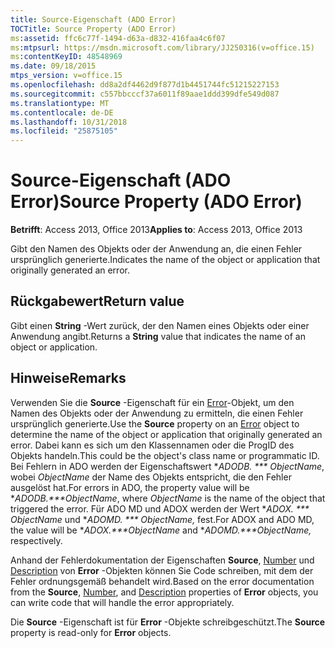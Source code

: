 ```yaml
---
title: Source-Eigenschaft (ADO Error)
TOCTitle: Source Property (ADO Error)
ms:assetid: ffc6c77f-1494-d63a-d832-416faa4c6f07
ms:mtpsurl: https://msdn.microsoft.com/library/JJ250316(v=office.15)
ms:contentKeyID: 48548969
ms.date: 09/18/2015
mtps_version: v=office.15
ms.openlocfilehash: dd8a2df4462d9f877d1b4451744fc51215227153
ms.sourcegitcommit: c557bbcccf37a6011f89aae1ddd399dfe549d087
ms.translationtype: MT
ms.contentlocale: de-DE
ms.lasthandoff: 10/31/2018
ms.locfileid: "25875105"
---
```

# <a name="source-property-ado-error"></a><span data-ttu-id="6e287-102">Source-Eigenschaft (ADO Error)</span><span class="sxs-lookup"><span data-stu-id="6e287-102">Source Property (ADO Error)</span></span>


<span data-ttu-id="6e287-103">**Betrifft**: Access 2013, Office 2013</span><span class="sxs-lookup"><span data-stu-id="6e287-103">**Applies to**: Access 2013, Office 2013</span></span>

<span data-ttu-id="6e287-104">Gibt den Namen des Objekts oder der Anwendung an, die einen Fehler ursprünglich generierte.</span><span class="sxs-lookup"><span data-stu-id="6e287-104">Indicates the name of the object or application that originally generated an error.</span></span>

## <a name="return-value"></a><span data-ttu-id="6e287-105">Rückgabewert</span><span class="sxs-lookup"><span data-stu-id="6e287-105">Return value</span></span>

<span data-ttu-id="6e287-106">Gibt einen **String** -Wert zurück, der den Namen eines Objekts oder einer Anwendung angibt.</span><span class="sxs-lookup"><span data-stu-id="6e287-106">Returns a **String** value that indicates the name of an object or application.</span></span>

## <a name="remarks"></a><span data-ttu-id="6e287-107">Hinweise</span><span class="sxs-lookup"><span data-stu-id="6e287-107">Remarks</span></span>

<span data-ttu-id="6e287-108">Verwenden Sie die **Source** -Eigenschaft für ein [Error](error-object-ado.md)-Objekt, um den Namen des Objekts oder der Anwendung zu ermitteln, die einen Fehler ursprünglich generierte.</span><span class="sxs-lookup"><span data-stu-id="6e287-108">Use the **Source** property on an [Error](error-object-ado.md) object to determine the name of the object or application that originally generated an error.</span></span> <span data-ttu-id="6e287-109">Dabei kann es sich um den Klassennamen oder die ProgID des Objekts handeln.</span><span class="sxs-lookup"><span data-stu-id="6e287-109">This could be the object's class name or programmatic ID.</span></span> <span data-ttu-id="6e287-110">Bei Fehlern in ADO werden der Eigenschaftswert \**ADODB. \*\*\* ObjectName*, wobei *ObjectName* der Name des Objekts entspricht, die den Fehler ausgelöst hat.</span><span class="sxs-lookup"><span data-stu-id="6e287-110">For errors in ADO, the property value will be \**ADODB.\*\*\*ObjectName*, where *ObjectName* is the name of the object that triggered the error.</span></span> <span data-ttu-id="6e287-111">Für ADO MD und ADOX werden der Wert \**ADOX. \*\*\* ObjectName* und \**ADOMD. \*\*\* ObjectName,* fest.</span><span class="sxs-lookup"><span data-stu-id="6e287-111">For ADOX and ADO MD, the value will be \**ADOX.\*\*\*ObjectName* and \**ADOMD.\*\*\*ObjectName,* respectively.</span></span>

<span data-ttu-id="6e287-112">Anhand der Fehlerdokumentation der Eigenschaften **Source**, [Number](number-property-ado.md) und [Description](description-property-ado.md) von **Error** -Objekten können Sie Code schreiben, mit dem der Fehler ordnungsgemäß behandelt wird.</span><span class="sxs-lookup"><span data-stu-id="6e287-112">Based on the error documentation from the **Source**, [Number](number-property-ado.md), and [Description](description-property-ado.md) properties of **Error** objects, you can write code that will handle the error appropriately.</span></span>

<span data-ttu-id="6e287-113">Die **Source** -Eigenschaft ist für **Error** -Objekte schreibgeschützt.</span><span class="sxs-lookup"><span data-stu-id="6e287-113">The **Source** property is read-only for **Error** objects.</span></span>

